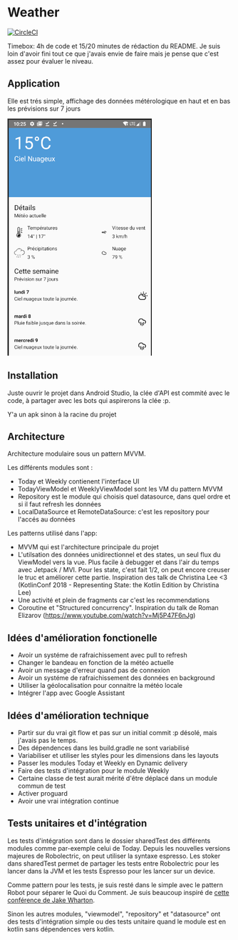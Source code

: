 # Weather

[![CircleCI](https://circleci.com/gh/DevHugo/weather/tree/master.svg?style=svg)](https://circleci.com/gh/DevHugo/weather/tree/master)

Timebox: 4h de code et 15/20 minutes de rédaction du README.
Je suis loin d'avoir fini tout ce que j'avais envie de faire mais je pense que c'est assez pour évaluer le niveau.

## Application

Elle est trés simple, affichage des données métérologique en haut et en bas les prévisions sur 7 jours

![Image de l'application](screenshoot/app.png "Title")

## Installation

Juste ouvrir le projet dans Android Studio, la clée d'API est commité avec le code, à partager avec les bots qui aspirerons la clée :p.

Y'a un apk sinon à la racine du projet

## Architecture

Architecture modulaire sous un pattern MVVM.

Les différents modules sont :
 - Today et Weekly contienent l'interface UI
 - TodayViewModel et WeeklyViewModel sont les VM du pattern MVVM
 - Repository est le module qui choisis quel datasource, dans quel ordre et si il faut refresh les données
 - LocalDataSource et RemoteDataSource: c'est les repository pour l'accés au données

Les patterns utilisé dans l'app:
 - MVVM qui est l'architecture principale du projet
 - L'utilsation des données unidirectionnel et des states, un seul flux du ViewModel vers la vue. Plus facile à debugger et dans l'air du temps avec Jetpack / MVI.
 Pour les state, c'est fait 1/2, on peut encore creuser le truc et améliorer cette partie.
 Inspiration des talk de Christina Lee <3 (KotlinConf 2018 - Representing State: the Kotlin Edition by Christina Lee)
 - Une activité et plein de fragments car c'est les recommendations
 - Coroutine et "Structured concurrency". Inspiration du talk de Roman Elizarov (https://www.youtube.com/watch?v=Mj5P47F6nJg)

## Idées d'amélioration fonctionelle

 - Avoir un systéme de rafraichissement avec pull to refresh
 - Changer le bandeau en fonction de la météo actuelle
 - Avoir un message d'erreur quand pas de connexion
 - Avoir un systéme de rafraichissement des données en background
 - Utiliser la géolocalisation pour connaitre la météo locale
 - Intégrer l'app avec Google Assistant

## Idées d'amélioration technique

  - Partir sur du vrai git flow et pas sur un initial commit :p désolé, mais j'avais pas le temps.
  - Des dépendences dans les build.gradle ne sont variabilisé
  - Variabiliser et utiliser les styles pour les dimensions dans les layouts
  - Passer les modules Today et Weekly en Dynamic delivery
  - Faire des tests d'intégration pour le module Weekly
  - Certaine classe de test aurait mérité d'être déplacé dans un module commun de test
  - Activer proguard
  - Avoir une vrai intégration continue

## Tests unitaires et d'intégration

Les tests d'intégration sont dans le dossier sharedTest des différents modules comme par-exemple celui de Today.
Depuis les nouvelles versions majeures de Robolectric, on peut utiliser la syntaxe espresso.
Les stoker dans sharedTest permet de partager les tests entre Robolectric pour les lancer dans la JVM et les tests Espresso pour les lancer sur un device.

Comme pattern pour les tests, je suis resté dans le simple avec le pattern Robot pour séparer le Quoi du Comment.
Je suis beaucoup inspiré de [cette conférence de Jake Wharton](https://jakewharton.com/testing-robots/).

Sinon les autres modules, "viewmodel", "repository" et "datasource" ont des tests d'intégration simple ou des tests unitaire quand le module est en kotlin sans dépendences vers kotlin.
 
